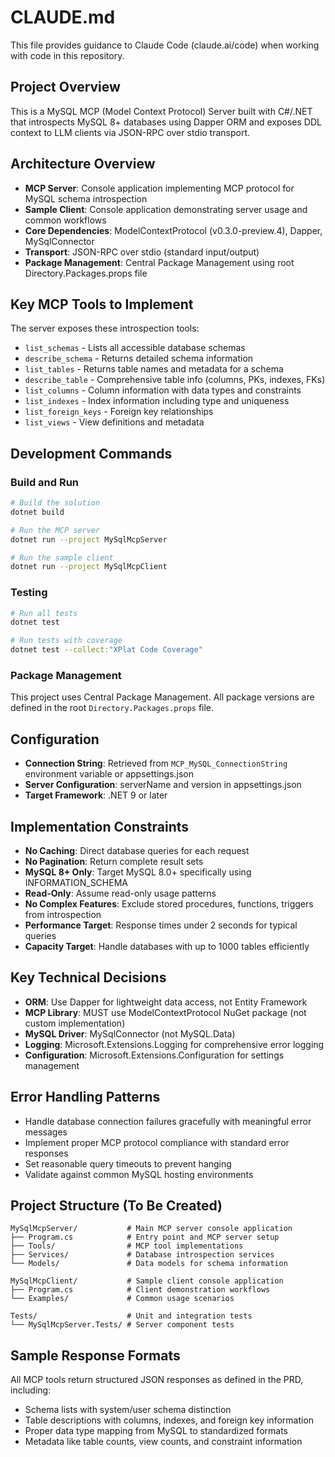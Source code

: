 # CLAUDE.md

This file provides guidance to Claude Code (claude.ai/code) when working with code in this repository.

## Project Overview
This is a MySQL MCP (Model Context Protocol) Server built with C#/.NET that introspects MySQL 8+ databases using Dapper ORM and exposes DDL context to LLM clients via JSON-RPC over stdio transport.

## Architecture Overview
- **MCP Server**: Console application implementing MCP protocol for MySQL schema introspection
- **Sample Client**: Console application demonstrating server usage and common workflows
- **Core Dependencies**: ModelContextProtocol (v0.3.0-preview.4), Dapper, MySqlConnector
- **Transport**: JSON-RPC over stdio (standard input/output)
- **Package Management**: Central Package Management using root Directory.Packages.props file

## Key MCP Tools to Implement
The server exposes these introspection tools:
- `list_schemas` - Lists all accessible database schemas
- `describe_schema` - Returns detailed schema information
- `list_tables` - Returns table names and metadata for a schema
- `describe_table` - Comprehensive table info (columns, PKs, indexes, FKs)
- `list_columns` - Column information with data types and constraints
- `list_indexes` - Index information including type and uniqueness
- `list_foreign_keys` - Foreign key relationships
- `list_views` - View definitions and metadata

## Development Commands

### Build and Run
```bash
# Build the solution
dotnet build

# Run the MCP server
dotnet run --project MySqlMcpServer

# Run the sample client
dotnet run --project MySqlMcpClient
```

### Testing
```bash
# Run all tests
dotnet test

# Run tests with coverage
dotnet test --collect:"XPlat Code Coverage"
```

### Package Management
This project uses Central Package Management. All package versions are defined in the root `Directory.Packages.props` file.

## Configuration
- **Connection String**: Retrieved from `MCP_MySQL_ConnectionString` environment variable or appsettings.json
- **Server Configuration**: serverName and version in appsettings.json
- **Target Framework**: .NET 9 or later

## Implementation Constraints
- **No Caching**: Direct database queries for each request
- **No Pagination**: Return complete result sets
- **MySQL 8+ Only**: Target MySQL 8.0+ specifically using INFORMATION_SCHEMA
- **Read-Only**: Assume read-only usage patterns
- **No Complex Features**: Exclude stored procedures, functions, triggers from introspection
- **Performance Target**: Response times under 2 seconds for typical queries
- **Capacity Target**: Handle databases with up to 1000 tables efficiently

## Key Technical Decisions
- **ORM**: Use Dapper for lightweight data access, not Entity Framework
- **MCP Library**: MUST use ModelContextProtocol NuGet package (not custom implementation)
- **MySQL Driver**: MySqlConnector (not MySQL.Data)
- **Logging**: Microsoft.Extensions.Logging for comprehensive error logging
- **Configuration**: Microsoft.Extensions.Configuration for settings management

## Error Handling Patterns
- Handle database connection failures gracefully with meaningful error messages
- Implement proper MCP protocol compliance with standard error responses
- Set reasonable query timeouts to prevent hanging
- Validate against common MySQL hosting environments

## Project Structure (To Be Created)
```
MySqlMcpServer/           # Main MCP server console application
├── Program.cs            # Entry point and MCP server setup
├── Tools/                # MCP tool implementations
├── Services/             # Database introspection services
└── Models/               # Data models for schema information

MySqlMcpClient/           # Sample client console application
├── Program.cs            # Client demonstration workflows
└── Examples/             # Common usage scenarios

Tests/                    # Unit and integration tests
└── MySqlMcpServer.Tests/ # Server component tests
```

## Sample Response Formats
All MCP tools return structured JSON responses as defined in the PRD, including:
- Schema lists with system/user schema distinction
- Table descriptions with columns, indexes, and foreign key information
- Proper data type mapping from MySQL to standardized formats
- Metadata like table counts, view counts, and constraint information